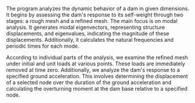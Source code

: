 The program analyzes the dynamic behavior of a dam in given dimensions. It begins by assessing the dam's response to its self-weight through two stages: a rough mesh and a refined mesh.
The main focus is on modal analysis. It generates modal eigenvectors, representing structure displacements, and eigenvalues, indicating the magnitude of these displacements. Additionally, it calculates the natural frequencies and periodic times for each mode.

According to individual parts of the analysis, we examine the refined mesh under initial and unit loads at various points. These loads are immediately removed at time zero.
Additionally, we analyze the dam's response to a specified ground acceleration. This involves determining the displacement of a selected node over the duration of the ground acceleration and calculating the overturning moment at the dam base relative to a specified node.
